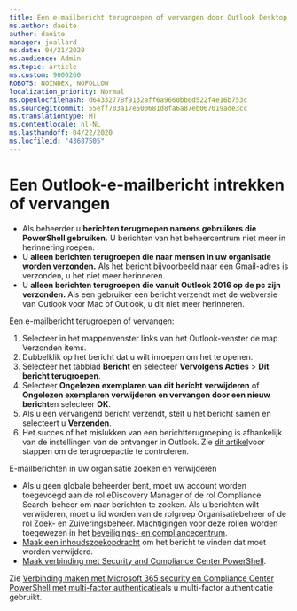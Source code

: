 ```yaml
---
title: Een e-mailbericht terugroepen of vervangen door Outlook Desktop
ms.author: daeite
author: daeite
manager: joallard
ms.date: 04/21/2020
ms.audience: Admin
ms.topic: article
ms.custom: 9000260
ROBOTS: NOINDEX, NOFOLLOW
localization_priority: Normal
ms.openlocfilehash: d64332778f9132aff6a9660bb0d522f4e16b753c
ms.sourcegitcommit: 55eff703a17e500681d8fa6a87eb067019ade3cc
ms.translationtype: MT
ms.contentlocale: nl-NL
ms.lasthandoff: 04/22/2020
ms.locfileid: "43687505"
---
```

# <a name="recall-or-replace-an-outlook-email-message"></a>Een Outlook-e-mailbericht intrekken of vervangen

- Als beheerder u **berichten terugroepen namens gebruikers die PowerShell gebruiken.** U berichten van het beheercentrum niet meer in herinnering roepen.
- U **alleen berichten terugroepen die naar mensen in uw organisatie worden verzonden.** Als het bericht bijvoorbeeld naar een Gmail-adres is verzonden, u het niet meer herinneren.
- U **alleen berichten terugroepen die vanuit Outlook 2016 op de pc zijn verzonden.** Als een gebruiker een bericht verzendt met de webversie van Outlook voor Mac of Outlook, u dit niet meer herinneren.

Een e-mailbericht terugroepen of vervangen:

1. Selecteer in het mappenvenster links van het Outlook-venster de map Verzonden items.
1. Dubbelklik op het bericht dat u wilt inroepen om het te openen.
1. Selecteer het tabblad **Bericht** en selecteer **Vervolgens Acties** > **Dit bericht terugroepen**.
1. Selecteer **Ongelezen exemplaren van dit bericht verwijderen** of **Ongelezen exemplaren verwijderen en vervangen door een nieuw bericht**en selecteer **OK**.
1. Als u een vervangend bericht verzendt, stelt u het bericht samen en selecteert u **Verzenden**.
1. Het succes of het mislukken van een berichtterugroeping is afhankelijk van de instellingen van de ontvanger in Outlook. Zie [dit artikel](https://support.office.com/article/35027f88-d655-4554-b4f8-6c0729a723a0)voor stappen om de terugroepactie te controleren.

E-mailberichten in uw organisatie zoeken en verwijderen

- Als u geen globale beheerder bent, moet uw account worden toegevoegd aan de rol eDiscovery Manager of de rol Compliance Search-beheer om naar berichten te zoeken. Als u berichten wilt verwijderen, moet u lid worden van de rolgroep Organisatiebeheer of de rol Zoek- en Zuiveringsbeheer. Machtigingen voor deze rollen worden toegewezen in het [beveiligings- en compliancecentrum](https://go.microsoft.com/fwlink/?linkid=2083731).
- [Maak een inhoudszoekopdracht](https://docs.microsoft.com/office365/securitycompliance/content-search) om het bericht te vinden dat moet worden verwijderd.
- [Maak verbinding met Security and Compliance Center PowerShell](https://docs.microsoft.com/powershell/exchange/office-365-scc/connect-to-scc-powershell/connect-to-scc-powershell?view=exchange-ps).

Zie [Verbinding maken met Microsoft 365 security en Compliance Center PowerShell met multi-factor authenticatie](https://docs.microsoft.com/powershell/exchange/office-365-scc/connect-to-scc-powershell/mfa-connect-to-scc-powershell?view=exchange-ps)als u multi-factor authenticatie gebruikt.